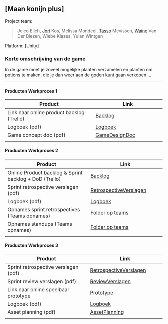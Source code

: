 ## [Maan konijn plus]
Project team:
> Jelco Elich, [Jori] Kos, Melissa Mondeel, [Tasso] Mevissen, [Waine] Van Der Biezen, Wiebe Klazes, Yulan Wintgen

Platform:
[Unity]

### Korte omschrijving van de game
In de game moet je zoveel mogelijke planten verzamelen en planten om potions te maken, die je dan weer aan de goden kunt gaan verkopen
...

---
#### Producten Werkproces 1
| Product  | Link |
| ------ |  ------ |
| Link naar online product backlog (Trello) | [Backlog]
| Logboek (pdf)                             | [Logboek]
| Game concept doc (pdf)                    | [GameDesignDoc]
|<img width=500/>|<img width=300/>|
   
#### Producten Werkproces 2
| Product  | Link |
| ------ |  ------ |
| Online Product backlog & Sprint backlog + DoD (Trello)    | [Backlog]
| Sprint retrospective verslagen (pdf)                      | [RetrospectiveVerslagen]
| Logboek (pdf)                                             | [Logboek]
| Opnames sprint retrospectives (Teams opnames)             | [Folder op teams]
| Opnames standups (Teams opnames)                          | [Folder op teams]
|<img width=500/>|<img width=300/>|
   
#### Producten Werkproces 3
| Product  | Link |
| ------ |  ------ |
| Sprint retrospective verslagen (pdf)  | [RetrospectiveVerslagen]
| Sprint review verslagen (pdf)         | [ReviewVerslagen]
| Link naar online speelbaar prototype  | [Prototype]
| Logboek (pdf)                         | [Logboek]
| Asset planning (pdf)                  | [AssetPlanning]
|<img width=500/>|<img width=300/>|

   [Backlog]: <https://trello.com/b/Xlu82FjK/werkprocess-1>
   [Logboek]: <https://mediacollegeamsterdam.sharepoint.com/:w:/r/teams/MytheGDGA1920-Team04/_layouts/15/Doc.aspx?sourcedoc=%7BF99DEFEC-7708-45B2-8DDD-1E71210FF928%7D&file=logboek%20mythe%20beta.docx&action=default&mobileredirect=true>
   [GameDesignDoc]: <https://github.com/BerendWeij/agp_inlever_template/blob/master/producten/GameDesignDoc.pdf>
   [RetrospectiveVerslagen]: <https://github.com/BerendWeij/agp_inlever_template/blob/master/producten/RetrospectiveVerslagen.pdf>
   [ReviewVerslagen]: <https://github.com/BerendWeij/agp_inlever_template/blob/master/producten/ReviewVerslagen.pdf>
   [Prototype]: <https://www.mijnmytheprototype.nl>
   [Folder op teams]: <https://www.linknaarmijnfolderopteams.nl>
   [AssetPlanning]: <https://github.com/BerendWeij/agp_inlever_template/blob/master/producten/AssetPlanning.pdf>
   [Jori]: <https://github.com/JoriKos>
   [Tasso]: <https://github.com/tasso-tech>
   [Waine]: <https://github.com/WoolfyDuh>
